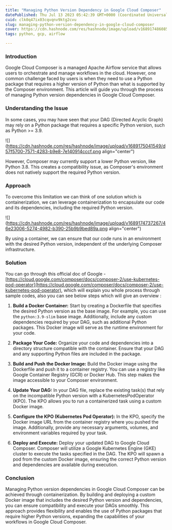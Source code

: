 ```yaml
---
title: "Managing Python Version Dependency in Google Cloud Composer"
datePublished: Thu Jul 13 2023 05:42:39 GMT+0000 (Coordinated Universal Time)
cuid: clk0q47ix03cqvqnv9ktg2cvu
slug: managing-python-version-dependency-in-google-cloud-composer
cover: https://cdn.hashnode.com/res/hashnode/image/upload/v1689174860852/fa3ad097-a614-4d74-8423-b7ac6170543a.png
tags: python, gcp, airflow

---
```


### Introduction

Google Cloud Composer is a managed Apache Airflow service that allows users to orchestrate and manage workflows in the cloud. However, one common challenge faced by users is when they need to use a Python package that requires a higher version of Python than what is supported by the Composer environment. This article will guide you through the process of managing Python version dependencies in Google Cloud Composer.

### Understanding the Issue

In some cases, you may have seen that your DAG (Directed Acyclic Graph) may rely on a Python package that requires a specific Python version, such as Python &gt;= 3.9.

![](https://cdn.hashnode.com/res/hashnode/image/upload/v1689175041549/d57f5700-7571-4283-b9e8-7e140914cccf.png align="center")

However, Composer may currently support a lower Python version, like Python 3.8. This creates a compatibility issue, as Composer's environment does not natively support the required Python version.

### Approach

To overcome this limitation we can think of one solution which is containerization, we can leverage containerization to encapsulate our code and its dependencies, including the required Python version.

![](https://cdn.hashnode.com/res/hashnode/image/upload/v1689174737267/46e23006-5274-4982-b390-25b9b9bed89a.png align="center")

By using a container, we can ensure that our code runs in an environment with the desired Python version, independent of the underlying Composer infrastructure.

### Solution

You can go through this official doc of Google - [https://cloud.google.com/composer/docs/composer-2/use-kubernetes-pod-operator](https://cloud.google.com/composer/docs/composer-2/use-kubernetes-pod-operator), which will explain you whole process through sample codes, also you can see below steps which will give an overview :

1. **Build a Docker Container:** Start by creating a Dockerfile that specifies the desired Python version as the base image. For example, you can use the `python:3.9-slim` base image. Additionally, include any custom dependencies required by your DAG, such as additional Python packages. This Docker image will serve as the runtime environment for your code.
    
2. **Package Your Code:** Organize your code and dependencies into a directory structure compatible with the container. Ensure that your DAG and any supporting Python files are included in the package.
    
3. **Build and Push the Docker Image:** Build the Docker image using the Dockerfile and push it to a container registry. You can use a registry like Google Container Registry (GCR) or Docker Hub. This step makes the image accessible to your Composer environment.
    
4. **Update Your DAG:** In your DAG file, replace the existing task(s) that rely on the incompatible Python version with a KubernetesPodOperator (KPO). The KPO allows you to run a containerized task using a custom Docker image.
    
5. **Configure the KPO (Kubernetes Pod Operator):** In the KPO, specify the Docker image URL from the container registry where you pushed the image. Additionally, provide any necessary arguments, volumes, and environment variables required by your task.
    
6. **Deploy and Execute:** Deploy your updated DAG to Google Cloud Composer. Composer will utilize a Google Kubernetes Engine (GKE) cluster to execute the tasks specified in the DAG. The KPO will spawn a pod from the custom Docker image, ensuring the correct Python version and dependencies are available during execution.
    

### Conclusion

Managing Python version dependencies in Google Cloud Composer can be achieved through containerization. By building and deploying a custom Docker image that includes the desired Python version and dependencies, you can ensure compatibility and execute your DAGs smoothly. This approach provides flexibility and enables the use of Python packages that require higher Python versions, expanding the capabilities of your workflows in Google Cloud Composer.